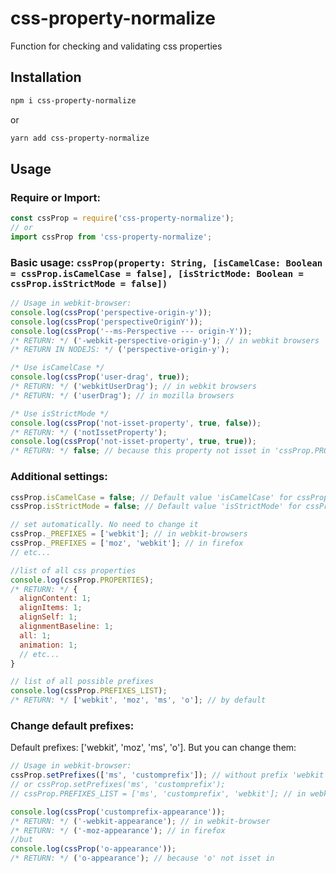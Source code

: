 # css-property-normalize

Function for checking and validating css properties

## Installation

```bash
npm i css-property-normalize
```

or

```bash
yarn add css-property-normalize
```

## Usage

### Require or Import:

```js
const cssProp = require('css-property-normalize');
// or
import cssProp from 'css-property-normalize';
```

### Basic usage: `cssProp(property: String, [isCamelCase: Boolean = cssProp.isCamelCase = false], [isStrictMode: Boolean = cssProp.isStrictMode = false])`

```js
// Usage in webkit-browser:
console.log(cssProp('perspective-origin-y'));
console.log(cssProp('perspectiveOriginY'));
console.log(cssProp('--ms-Perspective --- origin-Y'));
/* RETURN: */ ('-webkit-perspective-origin-y'); // in webkit browsers
/* RETURN IN NODEJS: */ ('perspective-origin-y');

/* Use isCamelCase */
console.log(cssProp('user-drag', true));
/* RETURN: */ ('webkitUserDrag'); // in webkit browsers
/* RETURN: */ ('userDrag'); // in mozilla browsers

/* Use isStrictMode */
console.log(cssProp('not-isset-property', true, false));
/* RETURN: */ ('notIssetProperty');
console.log(cssProp('not-isset-property', true, true));
/* RETURN: */ false; // because this property not isset in 'cssProp.PROPERTIES'
```

### Additional settings:

```js
cssProp.isCamelCase = false; // Default value 'isCamelCase' for cssProp
cssProp.isStrictMode = false; // Default value 'isStrictMode' for cssProp

// set automatically. No need to change it
cssProp._PREFIXES = ['webkit']; // in webkit-browsers
cssProp._PREFIXES = ['moz', 'webkit']; // in firefox
// etc...

//list of all css properties
console.log(cssProp.PROPERTIES);
/* RETURN: */ {
  alignContent: 1;
  alignItems: 1;
  alignSelf: 1;
  alignmentBaseline: 1;
  all: 1;
  animation: 1;
  // etc...
}

// list of all possible prefixes
console.log(cssProp.PREFIXES_LIST);
/* RETURN: */ ['webkit', 'moz', 'ms', 'o']; // by default
```

### Change default prefixes:

Default prefixes: ['webkit', 'moz', 'ms', 'o']. But you can change them:

```js
// Usage in webkit-browser:
cssProp.setPrefixes(['ms', 'customprefix']); // without prefix 'webkit'
// or cssProp.setPrefixes('ms', 'customprefix');
// cssProp.PREFIXES_LIST = ['ms', 'customprefix', 'webkit']; // in webkit

console.log(cssProp('customprefix-appearance'));
/* RETURN: */ ('-webkit-appearance'); // in webkit-browser
/* RETURN: */ ('-moz-appearance'); // in firefox
//but
console.log(cssProp('o-appearance'));
/* RETURN: */ ('o-appearance'); // because 'o' not isset in
```
